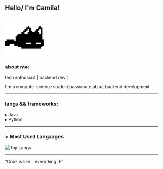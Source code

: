 ## Hello/ I'm Camila!

<img src="https://github.com/blimpos/blimpos/blob/main/mewo-omori.gif?raw=true" />

### about me:
 tech enthusiast | backend dev |

I'm a computer science student passionate about backend development.  

---

### langs && frameworks:
▸ Java  
▸ Python  

---

### > Most Used Languages
![Top Langs](https://github-readme-stats.vercel.app/api/top-langs/?username=blimpos&layout=compact&theme=tokyonight)

---

“Code is like .. everything ;P”  
